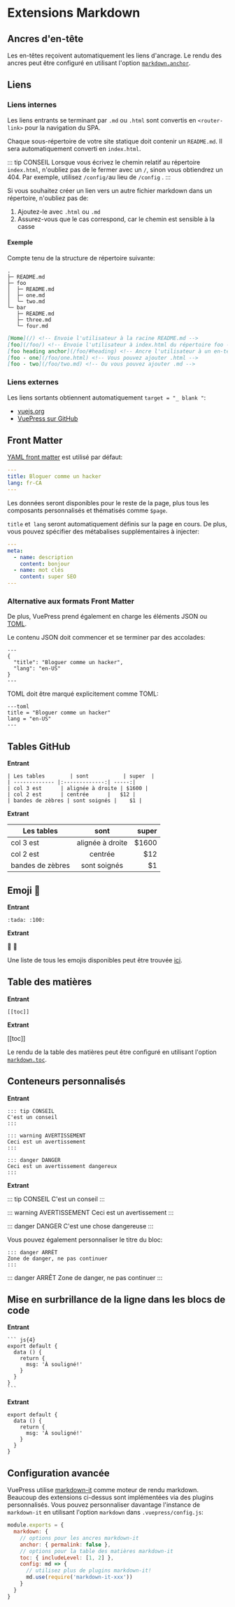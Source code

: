 # Extensions Markdown

## Ancres d'en-tête

Les en-têtes reçoivent automatiquement les liens d'ancrage. Le rendu des ancres peut être configuré en utilisant l'option [`markdown.anchor`](../config/#markdownanchor).

## Liens

### Liens internes

Les liens entrants se terminant par `.md` ou `.html` sont convertis en `<router-link>` pour la navigation du SPA.

Chaque sous-répertoire de votre site statique doit contenir un `README.md`. Il sera automatiquement converti en `index.html`.

::: tip CONSEIL
Lorsque vous écrivez le chemin relatif au répertoire `index.html`, n'oubliez pas de le fermer avec un `/`, sinon vous obtiendrez un 404. Par exemple, utilisez `/config/`au lieu de `/config` .
:::

Si vous souhaitez créer un lien vers un autre fichier markdown dans un répertoire, n'oubliez pas de:

1.  Ajoutez-le avec `.html` ou `.md`
2.  Assurez-vous que le cas correspond, car le chemin est sensible à la casse

#### Exemple

Compte tenu de la structure de répertoire suivante:

```
.
├─ README.md
├─ foo
│  ├─ README.md
│  ├─ one.md
│  └─ two.md
└─ bar
   ├─ README.md
   ├─ three.md
   └─ four.md
```

```md
[Home](/) <!-- Envoie l'utilisateur à la racine README.md -->
[foo](/foo/) <!-- Envoie l'utilisateur à index.html du répertoire foo -->
[foo heading anchor](/foo/#heading) <!-- Ancre l'utilisateur à un en-tête dans le fichier README de foo -->
[foo - one](/foo/one.html) <!-- Vous pouvez ajouter .html -->
[foo - two](/foo/two.md) <!-- Ou vous pouvez ajouter .md -->
```

### Liens externes

Les liens sortants obtiennent automatiquement `target = "_ blank "`:

- [vuejs.org](https://vuejs.org)
- [VuePress sur GitHub](https://github.com/vuejs/vuepress)

## Front Matter

[YAML front matter](https://jekyllrb.com/docs/frontmatter/) est utilisé par défaut:

``` yaml
---
title: Bloguer comme un hacker
lang: fr-CA
---
```

Les données seront disponibles pour le reste de la page, plus tous les composants personnalisés et thématisés comme `$page`.

`title` et` lang` seront automatiquement définis sur la page en cours. De plus, vous pouvez spécifier des métabalises supplémentaires à injecter:


``` yaml
---
meta:
  - name: description
    content: bonjour
  - name: mot clés
    content: super SEO
---
```

### Alternative aux formats Front Matter

De plus, VuePress prend également en charge les éléments JSON ou [TOML](https://github.com/toml-lang/toml).

Le contenu JSON doit commencer et se terminer par des accolades:

```
---
{
  "title": "Bloguer comme un hacker",
  "lang": "en-US"
}
---
```

TOML doit être marqué explicitement comme TOML:

```
---toml
title = "Bloguer comme un hacker"
lang = "en-US"
---
```

## Tables GitHub

**Entrant**

```
| Les tables        | sont           | super  |
| ------------- |:-------------:| -----:|
| col 3 est      | alignée à droite | $1600 |
| col 2 est      | centrée      |   $12 |
| bandes de zèbres | sont soignés |    $1 |
```

**Extrant**

| Les tables        | sont           | super  |
| ------------- |:-------------:| -----:|
| col 3 est      | alignée à droite | $1600 |
| col 2 est      | centrée      |   $12 |
| bandes de zèbres | sont soignés |    $1 |

## Emoji :tada:

**Entrant**

```
:tada: :100:
```

**Extrant**

:tada: :100:

Une liste de tous les emojis disponibles peut être trouvée [ici](https://github.com/markdown-it/markdown-it-emoji/blob/master/lib/data/full.json).

## Table des matières

**Entrant**

```
[[toc]]
```

**Extrant**

[[toc]]

Le rendu de la table des matières peut être configuré en utilisant l'option [`markdown.toc`](../config/#markdowntoc).

## Conteneurs personnalisés

**Entrant**

```
::: tip CONSEIL
C'est un conseil
:::

::: warning AVERTISSEMENT
Ceci est un avertissement
:::

::: danger DANGER
Ceci est un avertissement dangereux
:::
```

**Extrant**

::: tip CONSEIL
C'est un conseil
:::

::: warning AVERTISSEMENT
Ceci est un avertissement
:::

::: danger DANGER
C'est une chose dangereuse
:::

Vous pouvez également personnaliser le titre du bloc:

```
::: danger ARRÊT
Zone de danger, ne pas continuer
:::
```

::: danger ARRÊT
Zone de danger, ne pas continuer
:::

## Mise en surbrillance de la ligne dans les blocs de code

**Entrant**

````
``` js{4}
export default {
  data () {
    return {
      msg: 'À souligné!'
    }
  }
}
```
````

**Extrant**

``` js{4}
export default {
  data () {
    return {
      msg: 'À souligné!'
    }
  }
}
```

## Configuration avancée

VuePress utilise [markdown-it](https://github.com/markdown-it/markdown-it) comme moteur de rendu markdown. Beaucoup des extensions ci-dessus sont implémentées via des plugins personnalisés. Vous pouvez personnaliser davantage l'instance de `markdown-it` en utilisant l'option `markdown` dans `.vuepress/config.js`:

``` js
module.exports = {
  markdown: {
    // options pour les ancres markdown-it
    anchor: { permalink: false },
    // options pour la table des matières markdown-it
    toc: { includeLevel: [1, 2] },
    config: md => {
      // utilisez plus de plugins markdown-it!
      md.use(require('markdown-it-xxx'))
    }
  }
}
```
